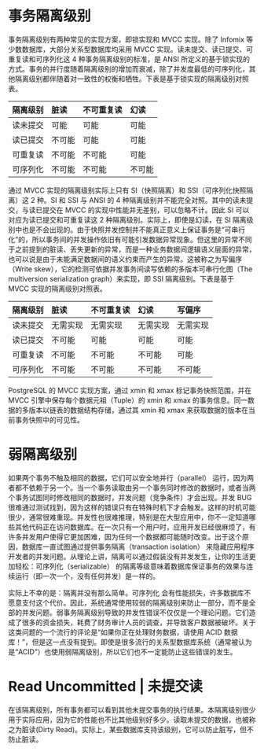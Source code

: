 # 事务隔离级别

事务隔离级别有两种常见的实现方案，即锁实现和 MVCC 实现。除了 Infomix 等少数数据库，大部分关系型数据库均采用 MVCC 实现。读未提交、读已提交、可重复读和可序列化这 4 种事务隔离级别的标准，是 ANSI 所定义的基于锁实现的方式。事务的并行度随着隔离级别的增加而衰减，除了并发度最低的可序列化，其他隔离级别都伴随着对一致性的权衡和牺牲。下表是基于锁实现的隔离级别对照表。

| **隔离级别** | **脏读** | **不可重复读** | **幻读** |
| :----------- | :------- | :------------- | :------- |
| 读未提交     | 可能     | 可能           | 可能     |
| 读已提交     | 不可能   | 可能           | 可能     |
| 可重复读     | 不可能   | 不可能         | 可能     |
| 可序列化     | 不可能   | 不可能         | 不可能   |

通过 MVCC 实现的隔离级别实际上只有 SI（快照隔离）和 SSI（可序列化快照隔离）这 2 种。SI 和 SSI 与 ANSI 的 4 种隔离级别并不能完全对照。其中的读未提交，与读已提交在 MVCC 的实现中性能并无差别，可以忽略不计。因此 SI 可以对应为读已提交和可重复读这 2 种隔离级别。实际上，即使是幻读，在 SI 隔离级别中也是不会出现的。由于快照并发控制并不能真正意义上保证事务是“可串行化”的，所以事务间的并发操作依旧有可能引发数据异常现象。但这里的异常不同于之前提到的脏读、丢失更新的异常，而是一种业务数据间逻辑语义层面的异常，也可以说是由于未能满足数据间的语义约束而产生的异常。这被称之为写偏序（Write skew），它的检测可依据并发事务间读写依赖的多版本可串行化图（The multiversion serialization graph）来实现，即 SSI 隔离级别。下表是基于 MVCC 实现的隔离级别对照表。

| **隔离级别** | **脏读** | **不可重复读** | **幻读** | **写偏序** |
| :----------- | :------- | :------------- | :------- | :--------- |
| 读未提交     | 无需实现 | 无需实现       | 无需实现 | 无需实现   |
| 读已提交     | 不可能   | 可能           | 可能     | 可能       |
| 可重复读     | 不可能   | 不可能         | 不可能   | 可能       |
| 可序列化     | 不可能   | 不可能         | 不可能   | 不可能     |

PostgreSQL 的 MVCC 实现方案，通过 xmin 和 xmax 标记事务快照范围，并在 MVCC 引擎中保存每个数据元祖（Tuple）的 xmin 和 xmax 的事务信息。同一数据的多版本以链表的数据结构存储，通过其 xmin 和 xmax 来获取数据的版本在当前事务快照中的可见性。

# 弱隔离级别

如果两个事务不触及相同的数据，它们可以安全地并行（parallel） 运行，因为两者都不依赖于另一个。当一个事务读取由另一个事务同时修改的数据时，或者当两个事务试图同时修改相同的数据时，并发问题（竞争条件）才会出现。并发 BUG 很难通过测试找到，因为这样的错误只有在特殊时机下才会触发。这样的时机可能很少，通常很难重现。并发性也很难推理，特别是在大型应用中，你不一定知道哪些其他代码正在访问数据库。在一次只有一个用户时，应用开发已经很麻烦了，有许多并发用户使得它更加困难，因为任何一个数据都可能随时改变。出于这个原因，数据库一直试图通过提供事务隔离（transaction isolation） 来隐藏应用程序开发者的并发问题。从理论上讲，隔离可以通过假装没有并发发生，让你的生活更加轻松：可序列化（serializable） 的隔离等级意味着数据库保证事务的效果与连续运行（即一次一个，没有任何并发）是一样的。

实际上不幸的是：隔离并没有那么简单。可序列化 会有性能损失，许多数据库不愿意支付这个代价。因此，系统通常使用较弱的隔离级别来防止一部分，而不是全部的并发问题。弱事务隔离级别导致的并发性错误不仅仅是一个理论问题。它们造成了很多的资金损失，耗费了财务审计人员的调查，并导致客户数据被破坏。关于这类问题的一个流行的评论是“如果你正在处理财务数据，请使用 ACID 数据库！”，但是这一点没有提到。即使是很多流行的关系型数据库系统（通常被认为是“ACID”）也使用弱隔离级别，所以它们也不一定能防止这些错误的发生。

# Read Uncommitted | 未提交读

在该隔离级别，所有事务都可以看到其他未提交事务的执行结果。本隔离级别很少用于实际应用，因为它的性能也不比其他级别好多少。读取未提交的数据，也被称之为脏读(Dirty Read)。实际上，某些数据库支持该级别，它可以防止脏写，但不防止脏读。
